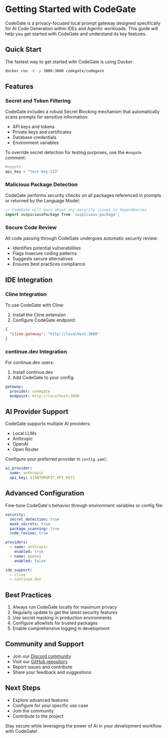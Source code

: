 # Getting Started with CodeGate

CodeGate is a privacy-focused local prompt gateway designed specifically for AI Code Generation within IDEs and Agentic workloads. This guide will help you get started with CodeGate and understand its key features.

## Quick Start

The fastest way to get started with CodeGate is using Docker:

```bash
docker run -d -p 3000:3000 codegate/codegate
```

## Features

### Secret and Token Filtering

CodeGate includes a robust Secret Blocking mechanism that automatically scans prompts for sensitive information:

- API keys and tokens
- Private keys and certificates
- Database credentials
- Environment variables

To override secret detection for testing purposes, use the `#nogate` comment:

```python
#nogate
api_key = "test-key-123"
```

### Malicious Package Detection

CodeGate performs security checks on all packages referenced in prompts or returned by the Language Model:

```javascript
// CodeGate will warn about any security issues in dependencies
import suspiciousPackage from 'suspicious-package';
```

### Secure Code Review

All code passing through CodeGate undergoes automatic security review:

- Identifies potential vulnerabilities
- Flags insecure coding patterns
- Suggests secure alternatives
- Ensures best practices compliance

## IDE Integration

### Cline Integration

To use CodeGate with Cline:

1. Install the Cline extension
2. Configure CodeGate endpoint:

```json
{
  "cline.gateway": "http://localhost:3000"
}
```

### continue.dev Integration

For continue.dev users:

1. Install continue.dev
2. Add CodeGate to your config:

```yaml
gateway:
  provider: codegate
  endpoint: http://localhost:3000
```

## AI Provider Support

CodeGate supports multiple AI providers:

- Local LLMs
- Anthropic
- OpenAI
- Open Router

Configure your preferred provider in `config.yaml`:

```yaml
ai_provider:
  name: anthropic
  api_key: ${ANTHROPIC_API_KEY}
```

## Advanced Configuration

Fine-tune CodeGate's behavior through environment variables or config file:

```yaml
security:
  secret_detection: true
  mask_secrets: true
  package_scanning: true
  code_review: true

providers:
  - name: anthropic
    enabled: true
  - name: openai
    enabled: false

ide_support:
  - cline
  - continue.dev
```

## Best Practices

1. Always run CodeGate locally for maximum privacy
2. Regularly update to get the latest security features
3. Use secret masking in production environments
4. Configure allowlists for trusted packages
5. Enable comprehensive logging in development

## Community and Support

- Join our [Discord community](https://discord.gg/codegate)
- Visit our [GitHub repository](https://github.com/codegate/codegate)
- Report issues and contribute
- Share your feedback and suggestions

## Next Steps

- Explore advanced features
- Configure for your specific use case
- Join the community
- Contribute to the project

Stay secure while leveraging the power of AI in your development workflow with CodeGate!

